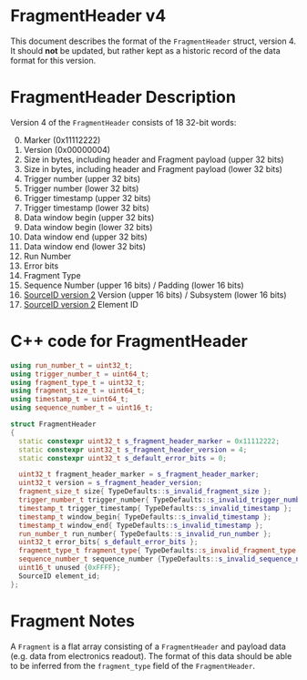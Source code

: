 # FragmentHeader v4

This document describes the format of the `FragmentHeader` struct, version 4. It should **not** be updated, but rather kept as a historic record of the data format for this version.

# FragmentHeader Description

Version 4 of the `FragmentHeader` consists of 18 32-bit words:

0. Marker (0x11112222)
1. Version (0x00000004)
2. Size in bytes, including header and Fragment payload (upper 32 bits)
3. Size in bytes, including header and Fragment payload (lower 32 bits)
4. Trigger number (upper 32 bits)
5. Trigger number (lower 32 bits)
6. Trigger timestamp (upper 32 bits)
7. Trigger timestamp (lower 32 bits)
8. Data window begin (upper 32 bits)
9. Data window begin (lower 32 bits)
10. Data window end (upper 32 bits)
11. Data window end (lower 32 bits)
12. Run Number
13. Error bits
14. Fragment Type
15. Sequence Number (upper 16 bits) / Padding (lower 16 bits)
16. [SourceID version 2](SourceIDV2.md) Version (upper 16 bits) / Subsystem (lower 16 bits)
17. [SourceID version 2](SourceIDV2.md) Element ID

# C++ code for FragmentHeader

```CPP
using run_number_t = uint32_t; 
using trigger_number_t = uint64_t; 
using fragment_type_t = uint32_t;
using fragment_size_t = uint64_t; 
using timestamp_t = uint64_t;
using sequence_number_t = uint16_t;

struct FragmentHeader
{
  static constexpr uint32_t s_fragment_header_marker = 0x11112222;
  static constexpr uint32_t s_fragment_header_version = 4;
  static constexpr uint32_t s_default_error_bits = 0;

  uint32_t fragment_header_marker = s_fragment_header_marker;
  uint32_t version = s_fragment_header_version;
  fragment_size_t size{ TypeDefaults::s_invalid_fragment_size };
  trigger_number_t trigger_number{ TypeDefaults::s_invalid_trigger_number };
  timestamp_t trigger_timestamp{ TypeDefaults::s_invalid_timestamp };
  timestamp_t window_begin{ TypeDefaults::s_invalid_timestamp };
  timestamp_t window_end{ TypeDefaults::s_invalid_timestamp };
  run_number_t run_number{ TypeDefaults::s_invalid_run_number };
  uint32_t error_bits{ s_default_error_bits }; 
  fragment_type_t fragment_type{ TypeDefaults::s_invalid_fragment_type };
  sequence_number_t sequence_number {TypeDefaults::s_invalid_sequence_number };
  uint16_t unused {0xFFFF};
  SourceID element_id;
};
```

# Fragment Notes

A `Fragment` is a flat array consisting of a `FragmentHeader` and payload data (e.g. data from electronics readout). The format of this data should be able to be inferred from the `fragment_type` field of the `FragmentHeader`.
